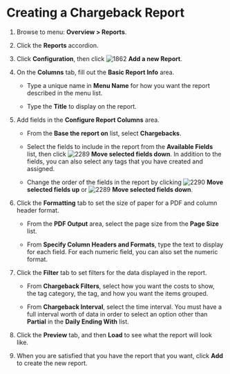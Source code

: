 # Creating a Chargeback Report

1. Browse to menu: **Overview > Reports**.

2. Click the **Reports** accordion.

3. Click **Configuration**, then click
   ![1862](../images/1862.png) **Add a new Report**.

4. On the **Columns** tab, fill out the **Basic Report Info** area.

    - Type a unique name in **Menu Name** for how you want the
      report described in the menu list.

    - Type the **Title** to display on the report.

5. Add fields in the **Configure Report Columns** area.

    - From the **Base the report on** list, select **Chargebacks**.

    - Select the fields to include in the report from the
      **Available Fields** list, then click
      ![2289](../images/2289.png) **Move selected fields down**.
      In addition to the fields, you can also select any tags that
      you have created and assigned.

    - Change the order of the fields in the report by clicking
      ![2290](../images/2290.png) **Move selected fields up** or
      ![2289](../images/2289.png) **Move selected fields down**.

6. Click the **Formatting** tab to set the size of paper for a PDF
   and column header format.

    - From the **PDF Output** area, select the page size from the
      **Page Size** list.

    - From **Specify Column Headers and Formats**, type the text to
      display for each field. For each numeric field, you can also
      set the numeric format.

7. Click the **Filter** tab to set filters for the data displayed
   in the report.

    - From **Chargeback Filters**, select how you want the costs to
      show, the tag category, the tag, and how you want the items
      grouped.

    - From **Chargeback Interval**, select the time interval. You
      must have a full interval worth of data in order to select an
      option other than **Partial** in the **Daily Ending With**
      list.

8. Click the **Preview** tab, and then **Load** to see what the
   report will look like.

9. When you are satisfied that you have the report that you want,
   click **Add** to create the new report.
